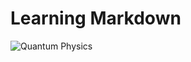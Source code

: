 # <h1>Learning Markdown</h1>
![Quantum Physics](https://www.thoughtco.com/thmb/07YwPM-MRAk2J4Nn7S1JncpcQA8=/1500x0/filters:no_upscale():max_bytes(150000):strip_icc():format(webp)/quantum-physics-formulas-over-blackboard-187852370-579632175f9b58173bbafc77-5c26a34a46e0fb0001390645.jpg)
